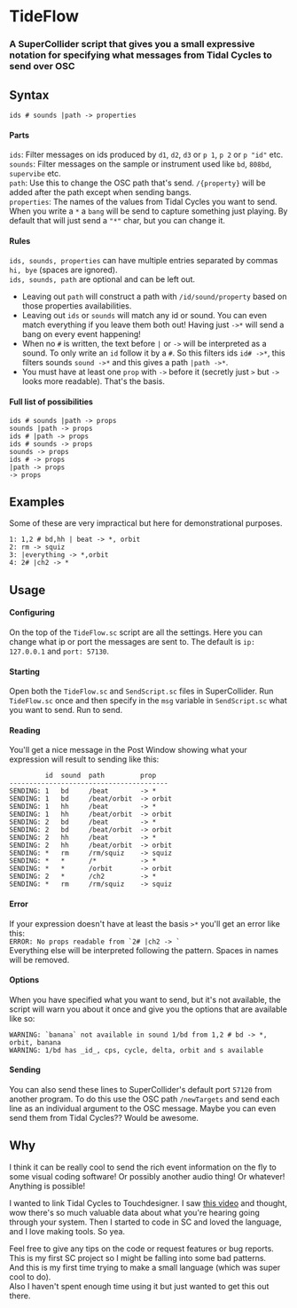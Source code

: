 # TideFlow
### A SuperCollider script that gives you a small expressive notation for specifying what messages from Tidal Cycles to send over OSC


## Syntax
`ids # sounds |path -> properties`

#### Parts
`ids`: Filter messages on ids produced by `d1`, `d2`, `d3` or `p 1`, `p 2` or `p "id"` etc.\
`sounds`: Filter messages on the sample or instrument used like `bd`, `808bd`, `supervibe` etc.\
`path`: Use this to change the OSC path that's send. `/{property}` will be added after the path except when sending bangs. \
`properties`: The names of the values from Tidal Cycles you want to send. When you write a `*` a `bang` will be send to capture something just playing. By default that will just send a `"*"` char, but you can change it.

#### Rules
`ids, sounds, properties` can have multiple entries separated by commas `hi, bye` (spaces are ignored).\
`ids, sounds, path` are optional and can be left out.
- Leaving out `path` will construct a path with `/id/sound/property` based on those properties availabilities.
- Leaving out `ids` or `sounds` will match any id or sound. You can even match everything if you leave them both out! Having just `->*` will send a bang on every event happening!
- When no `#` is written, the text before `|` or `->` will be interpreted as a sound. To only write an `id` follow it by a `#`. So this filters ids `id# ->*`, this filters sounds `sound ->*` and this gives a path `|path ->*`.
- You must have at least one `prop` with `->` before it (secretly just `>` but `->` looks more readable). That's the basis.

#### Full list of possibilities
`ids # sounds |path -> props`\
`sounds |path -> props`\
`ids # |path -> props`\
`ids # sounds -> props`\
`sounds -> props`\
`ids # -> props`\
`|path -> props`\
`-> props`

## Examples
Some of these are very impractical but here for demonstrational purposes.
```
1: 1,2 # bd,hh | beat -> *, orbit
2: rm -> squiz
3: |everything -> *,orbit
4: 2# |ch2 -> *
```


## Usage
#### Configuring
On the top of the `TideFlow.sc` script are all the settings. Here you can change what ip or port the messages are sent to. The default is `ip: 127.0.0.1` and `port: 57130`.
#### Starting
Open both the `TideFlow.sc` and `SendScript.sc` files in SuperCollider. Run `TideFlow.sc` once and then specify in the `msg` variable in `SendScript.sc` what you want to send. Run to send.

#### Reading
You'll get a nice message in the Post Window showing what your expression will result to sending like this:
```
         id  sound  path         prop
----------------------------------------
SENDING: 1   bd     /beat        -> *
SENDING: 1   bd     /beat/orbit  -> orbit
SENDING: 1   hh     /beat        -> *
SENDING: 1   hh     /beat/orbit  -> orbit
SENDING: 2   bd     /beat        -> *
SENDING: 2   bd     /beat/orbit  -> orbit
SENDING: 2   hh     /beat        -> *
SENDING: 2   hh     /beat/orbit  -> orbit
SENDING: *   rm     /rm/squiz    -> squiz
SENDING: *   *      /*           -> *
SENDING: *   *      /orbit       -> orbit
SENDING: 2   *      /ch2         -> *
SENDING: *   rm     /rm/squiz    -> squiz
```


#### Error
If your expression doesn't have at least the basis `>*` you'll get an error like this:\
```ERROR: No props readable from `2# |ch2 -> ` ```\
Everything else will be interpreted following the pattern. Spaces in names will be removed.

#### Options
When you have specified what you want to send, but it's not available, the script will warn you about it once and give you the options that are available like so:
```
WARNING: `banana` not available in sound 1/bd from 1,2 # bd -> *, orbit, banana
WARNING: 1/bd has _id_, cps, cycle, delta, orbit and s available
```


#### Sending
You can also send these lines to SuperCollider's default port `57120` from another program. To do this use the OSC path `/newTargets` and send each line as an individual argument to the OSC message. Maybe you can even send them from Tidal Cycles?? Would be awesome.


## Why
I think it can be really cool to send the rich event information on the fly to some visual coding software! Or possibly another audio thing! Or whatever! Anything is possible!


I wanted to link Tidal Cycles to Touchdesigner. I saw [this video](https://www.youtube.com/watch?v=iB3qsa4e2XQ) and thought, wow there's so much valuable data about what you're hearing going through your system. Then I started to code in SC and loved the language, and I love making tools. So yea.


Feel free to give any tips on the code or request features or bug reports. \
This is my first SC project so I might be falling into some bad patterns. \
And this is my first time trying to make a small language (which was super cool to do). \
Also I haven't spent enough time using it but just wanted to get this out there.
